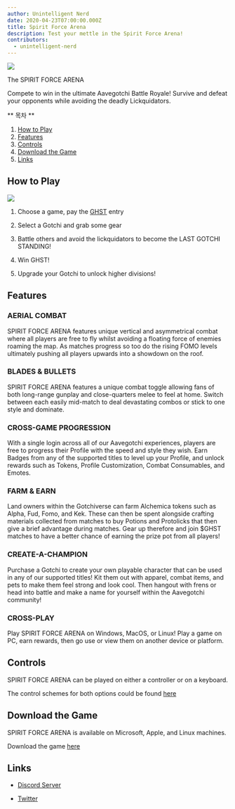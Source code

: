 ```yaml
---
author: Unintelligent Nerd
date: 2020-04-23T07:00:00.000Z
title: Spirit Force Arena
description: Test your mettle in the Spirit Force Arena!
contributors:
  - unintelligent-nerd
---
```


<div class="headerImageContainer">
<img class="headerImage" src="/spirit-force-arena/spirit-force-arena.jpg">
<p class="headerImageText">The SPIRIT FORCE ARENA</p>
</div>

Compete to win in the ultimate Aavegotchi Battle Royale! Survive and defeat your opponents while avoiding the deadly Lickquidators.

<div class="contentsBox">

\*\* 목차 \*\*

<ol>
<li><a href=#how-to-play>How to Play</a></li>
<li><a href=#features>Features</a></li>
<li><a href=#controls>Controls</a></li>
<li><a href=#download-the-game>Download the Game</a></li>
<li><a href=#links>Links</a></li>
</ol>

</div>

## How to Play

<img class="bodyImage" src="/spirit-force-arena/sfa-how-to-play.png">

1. Choose a game, pay the [GHST](/ghst) entry

2. Select a Gotchi and grab some gear

3. Battle others and avoid the lickquidators to become the LAST GOTCHI STANDING!

4. Win GHST!

5. Upgrade your Gotchi to unlock higher divisions!

## Features

### AERIAL COMBAT

SPIRIT FORCE ARENA features unique vertical and asymmetrical combat where all players are free to fly whilst avoiding a floating force of enemies roaming the map. As matches progress so too do the rising FOMO levels ultimately pushing all players upwards into a showdown on the roof.

### BLADES & BULLETS

SPIRIT FORCE ARENA features a unique combat toggle allowing fans of both long-range gunplay and close-quarters melee to feel at home. Switch between each easily mid-match to deal devastating combos or stick to one style and dominate.

### CROSS-GAME PROGRESSION

With a single login across all of our Aavegotchi experiences, players are free to progress their Profile with the speed and style they wish. Earn Badges from any of the supported titles to level up your Profile, and unlock rewards such as Tokens, Profile Customization, Combat Consumables, and Emotes.

### FARM & EARN

Land owners within the Gotchiverse can farm Alchemica tokens such as Alpha, Fud, Fomo, and Kek. These can then be spent alongside crafting materials collected from matches to buy Potions and Protolicks that then give a brief advantage during matches. Gear up therefore and join $GHST matches to have a better chance of earning the prize pot from all players!

### CREATE-A-CHAMPION

Purchase a Gotchi to create your own playable character that can be used in any of our supported titles! Kit them out with apparel, combat items, and pets to make them feel strong and look cool. Then hangout with frens or head into battle and make a name for yourself within the Aavegotchi community!

### CROSS-PLAY

Play SPIRIT FORCE ARENA on Windows, MacOS, or Linux! Play a game on PC, earn rewards, then go use or view them on another device or platform.

## Controls

SPIRIT FORCE ARENA can be played on either a controller or on a keyboard.

The control schemes for both options could be found [here](https://dapp.aavegotchi.com/games/spirit-force-arena)

## Download the Game

SPIRIT FORCE ARENA is available on Microsoft, Apple, and Linux machines.

Download the game [here](https://dapp.aavegotchi.com/games/spirit-force-arena)

## Links

- [Discord Server](https://discord.com/invite/ef8rkZm5Zp)

- [Twitter](https://twitter.com/spiritforcegg)
